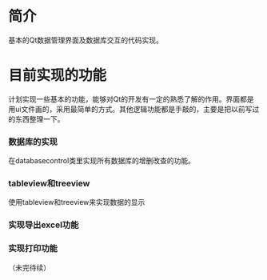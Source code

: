 # 简介
基本的Qt数据管理界面及数据库交互的代码实现。

# 目前实现的功能
计划实现一些基本的功能，能够对Qt的开发有一定的熟悉了解的作用。界面都是用ui文件画的，采用最简单的方式。其他逻辑功能都是手敲的，主要是把以前写过的东西整理一下。

### 数据库的实现
在databasecontrol类里实现所有数据库的增删改查的功能。

### tableview和treeview
使用tableview和treeview来实现数据的显示

### 实现导出excel功能

### 实现打印功能

（未完待续）
